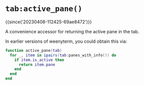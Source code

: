 # `tab:active_pane()`

{{since('20230408-112425-69ae8472')}}

A convenience accessor for returning the active pane in the tab.

In earlier versions of weenyterm, you could obtain this via:

```lua
function active_pane(tab)
  for _, item in ipairs(tab:panes_with_info()) do
    if item.is_active then
      return item.pane
    end
  end
end
```


